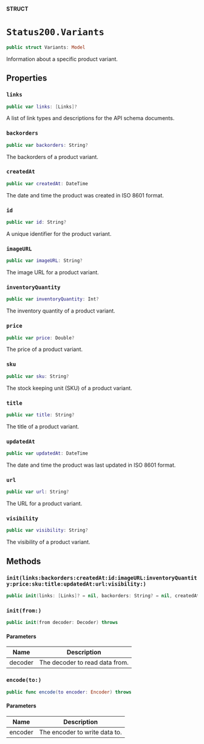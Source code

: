 **STRUCT**

# `Status200.Variants`

```swift
public struct Variants: Model
```

Information about a specific product variant.

## Properties
### `links`

```swift
public var links: [Links]?
```

A list of link types and descriptions for the API schema documents.

### `backorders`

```swift
public var backorders: String?
```

The backorders of a product variant.

### `createdAt`

```swift
public var createdAt: DateTime
```

The date and time the product was created in ISO 8601 format.

### `id`

```swift
public var id: String?
```

A unique identifier for the product variant.

### `imageURL`

```swift
public var imageURL: String?
```

The image URL for a product variant.

### `inventoryQuantity`

```swift
public var inventoryQuantity: Int?
```

The inventory quantity of a product variant.

### `price`

```swift
public var price: Double?
```

The price of a product variant.

### `sku`

```swift
public var sku: String?
```

The stock keeping unit (SKU) of a product variant.

### `title`

```swift
public var title: String?
```

The title of a product variant.

### `updatedAt`

```swift
public var updatedAt: DateTime
```

The date and time the product was last updated in ISO 8601 format.

### `url`

```swift
public var url: String?
```

The URL for a product variant.

### `visibility`

```swift
public var visibility: String?
```

The visibility of a product variant.

## Methods
### `init(links:backorders:createdAt:id:imageURL:inventoryQuantity:price:sku:title:updatedAt:url:visibility:)`

```swift
public init(links: [Links]? = nil, backorders: String? = nil, createdAt: Date? = nil, id: String? = nil, imageURL: String? = nil, inventoryQuantity: Int? = nil, price: Double? = nil, sku: String? = nil, title: String? = nil, updatedAt: Date? = nil, url: String? = nil, visibility: String? = nil)
```

### `init(from:)`

```swift
public init(from decoder: Decoder) throws
```

#### Parameters

| Name | Description |
| ---- | ----------- |
| decoder | The decoder to read data from. |

### `encode(to:)`

```swift
public func encode(to encoder: Encoder) throws
```

#### Parameters

| Name | Description |
| ---- | ----------- |
| encoder | The encoder to write data to. |